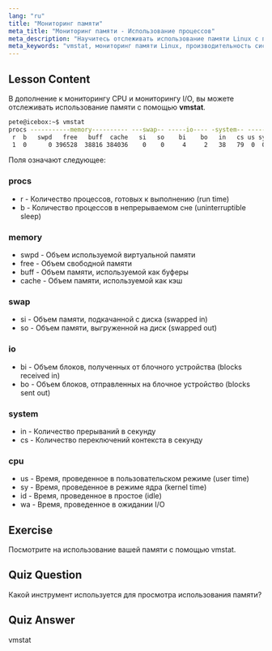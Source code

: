 ```yaml
---
lang: "ru"
title: "Мониторинг памяти"
meta_title: "Мониторинг памяти - Использование процессов"
meta_description: "Научитесь отслеживать использование памяти Linux с помощью vmstat. Разберитесь с метриками памяти, swap и CPU для оценки производительности системы. Начните свой путь в Linux!"
meta_keywords: "vmstat, мониторинг памяти Linux, производительность системы, учебник Linux, использование памяти, Linux для начинающих, руководство по Linux"
---
```


## Lesson Content

В дополнение к мониторингу CPU и мониторингу I/O, вы можете отслеживать использование памяти с помощью **vmstat**.

```bash
pete@icebox:~$ vmstat
procs -----------memory---------- ---swap-- -----io---- -system-- ------cpu-----
 r  b   swpd   free   buff  cache   si   so    bi    bo   in   cs us sy id wa st
 1  0      0 396528  38816 384036    0    0     4     2   38   79  0  0 99  0  0
```

Поля означают следующее:

### procs

- r - Количество процессов, готовых к выполнению (run time)
- b - Количество процессов в непрерываемом сне (uninterruptible sleep)

### memory

- swpd - Объем используемой виртуальной памяти
- free - Объем свободной памяти
- buff - Объем памяти, используемой как буферы
- cache - Объем памяти, используемой как кэш

### swap

- si - Объем памяти, подкачанной с диска (swapped in)
- so - Объем памяти, выгруженной на диск (swapped out)

### io

- bi - Объем блоков, полученных от блочного устройства (blocks received in)
- bo - Объем блоков, отправленных на блочное устройство (blocks sent out)

### system

- in - Количество прерываний в секунду
- cs - Количество переключений контекста в секунду

### cpu

- us - Время, проведенное в пользовательском режиме (user time)
- sy - Время, проведенное в режиме ядра (kernel time)
- id - Время, проведенное в простое (idle)
- wa - Время, проведенное в ожидании I/O

## Exercise

Посмотрите на использование вашей памяти с помощью vmstat.

## Quiz Question

Какой инструмент используется для просмотра использования памяти?

## Quiz Answer

vmstat
